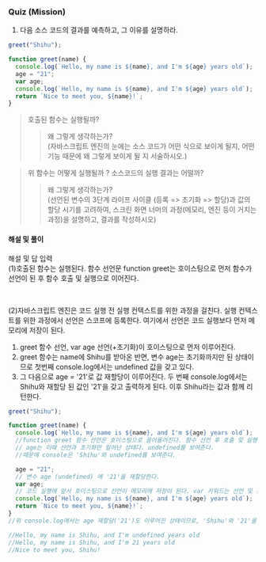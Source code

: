 ### Quiz (Mission)

1. 다음 소스 코드의 결과를 예측하고, 그 이유를 설명하라.

```js
greet("Shihu");

function greet(name) {
  console.log(`Hello, my name is ${name}, and I'm ${age} years old`);
  age = "21";
  var age;
  console.log(`Hello, my name is ${name}, and I'm ${age} years old`);
  return `Nice to meet you, ${name}!`;
}
```

> 호출된 함수는 실행될까?
>
> > 왜 그렇게 생각하는가? </br>
> > (자바스크립트 엔진의 눈에는 소스 코드가 어떤 식으로 보이게 될지, 어떤 기능 때문에 왜 그렇게 보이게 될 지 서술하시오.)

> 위 함수는 어떻게 실행될까 ? 소스코드의 실행 결과는 어떨까?
>
> > 왜 그렇게 생각하는가? </br>
> > (선언된 변수의 3단계 라이프 사이클 (등록 => 초기화 => 할당)과 값의 할당 시기를 고려하여, 스크린 화면 너머의 과정(메모리, 엔진 등이 거치는 과정)을 설명하고, 결과를 작성하시오)

#### 해설 및 풀이

해설 및 답 입력 <br>
(1)호출된 함수는 실행된다. 함수 선언문 function greet는 호이스팅으로 먼저 함수가 선언이 된 후 함수 호출 및 실행으로 이어진다.

<br>

(2)자바스크립트 엔진은 코드 실행 전 실행 컨텍스트를 위한 과정을 걸친다. 실행 컨텍스트를 위한 과정에서 선언은 스코프에 등록한다. 여기에서 선언은 코드 실행보다 먼저 메모리에 저장이 된다. <br>

1. greet 함수 선언, var age 선언(+초기화)이 호이스팅으로 먼저 이루어진다.
2. greet 함수는 name에 Shihu를 받아온 반면, 변수 age는 초기화까지만 된 상태이므로 첫번째 console.log에서는 undefined 값을 갖고 있다.
3. 그 다음으로 age = '21'로 값 재할당이 이루어진다.
   두 번째 console.log에서는 Shihu와 재할당 된 값인 '21'을 갖고 출력하게 된다.
   이후 Shihu라는 값과 함께 리턴한다.

```js
greet("Shihu");

function greet(name) {
  console.log(`Hello, my name is ${name}, and I'm ${age} years old`);
  //function greet 함수 선언은 호이스팅으로 끌어올려진다. 함수 선언 후 호출 및 실행으로 'Shihu'라는 인자를 받게 되며 ${name}에 전달, 'Shihu'를 보여준다.
  // age는 이때 선언과 초기화만 일어난 상태다. undefined를 보여준다.
  //때문에 console은 'Shihu'와 undefined를 보여준다.

  age = "21";
  // 변수 age (undefined) 에 '21'을 재할당한다.
  var age;
  // 코드 실행에 앞서 호이스팅으로 선언이 메모리에 저장이 된다. var 키워드는 선언 및 초기화 동시에 이루어지므로, undefined로 초기화된 상태.
  console.log(`Hello, my name is ${name}, and I'm ${age} years old`);
  return `Nice to meet you, ${name}!`;
}
//위 console.log에서는 age 재할당('21')도 이루어진 상태이므로, 'Shihu'와 '21'을 보여준다. 그 다음으로 Nice to meet you, 'Shihu'를 리턴한다.

//Hello, my name is Shihu, and I'm undefined years old
//Hello, my name is Shihu, and I'm 21 years old
//Nice to meet you, Shihu!
```
